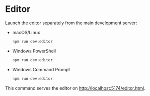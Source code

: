 # Editor

Launch the editor separately from the main development server:

- macOS/Linux
  ```bash
  npm run dev:editor
  ```
- Windows PowerShell
  ```powershell
  npm run dev:editor
  ```
- Windows Command Prompt
  ```cmd
  npm run dev:editor
  ```

This command serves the editor on [http://localhost:5174/editor.html](http://localhost:5174/editor.html).

